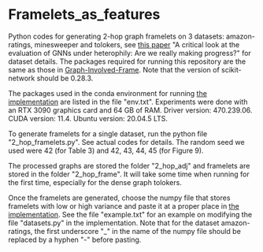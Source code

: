 # Framelets_as_features
Python codes for generating 2-hop graph framelets on 3 datasets: amazon-ratings, minesweeper and tolokers, see [this paper](https://openreview.net/forum?id=tJbbQfw-5wv) "A critical look at the evaluation of GNNs under heterophily: Are we really making progress?" for dataset details. The packages required for running this repository are the same as those in [Graph-Involved-Frame](https://github.com/zrgcityu/Graph-Involved-Frame). Note that the version of scikit-network should be 0.28.3.  

The packages used in the conda environment for running [the implementation](https://github.com/yandex-research/heterophilous-graphs) are listed in the file "env.txt". Experiments were done with an RTX 3090 graphics card and 64 GB of RAM. Driver version: 470.239.06. CUDA version: 11.4. Ubuntu version: 20.04.5 LTS.

To generate framelets for a single dataset, run the python file "2_hop_framelets.py". See actual codes for details. The random seed we used were 42 (for Table 3) and 42, 43, 44, 45 (for Figure 9).

The processed graphs are stored the folder "2_hop_adj" and framelets are stored in the folder "2_hop_frame". It will take some time when running for the first time, especially for the dense graph tolokers.

Once the framelets are generated, choose the numpy file that stores framelets with low or high variance and paste it at a proper place in [the implementation](https://github.com/yandex-research/heterophilous-graphs). See the file "example.txt" for an example on modifying the file "datasets.py" in the implementation. Note that for the dataset amazon-ratings, the first underscore "_" in the name of the numpy file should be replaced by a hyphen "-" before pasting.
